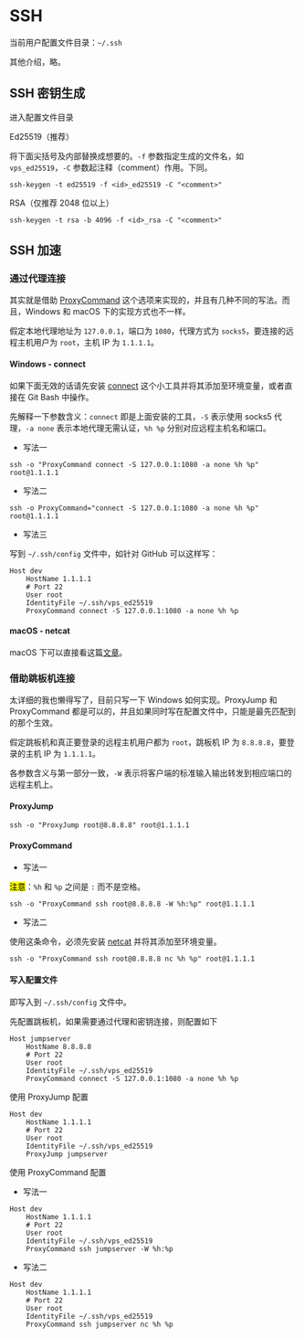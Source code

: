 # SSH

当前用户配置文件目录：`~/.ssh`

其他介绍，略。

## SSH 密钥生成

进入配置文件目录

Ed25519（推荐）

将下面尖括号及内部替换成想要的。`-f` 参数指定生成的文件名，如 `vps_ed25519`，`-C` 参数起注释（comment）作用。下同。

`ssh-keygen -t ed25519 -f <id>_ed25519 -C "<comment>"`

RSA（仅推荐 2048 位以上）

`ssh-keygen -t rsa -b 4096 -f <id>_rsa -C "<comment>"`

## SSH 加速

### 通过代理连接

其实就是借助 [ProxyCommand] 这个选项来实现的，并且有几种不同的写法。而且，Windows 和 macOS 下的实现方式也不一样。

假定本地代理地址为 `127.0.0.1`，端口为 `1080`，代理方式为 `socks5`，要连接的远程主机用户为 `root`，主机 IP 为 `1.1.1.1`。

#### Windows - connect

如果下面无效的话请先安装 [connect] 这个小工具并将其添加至环境变量，或者直接在 Git Bash 中操作。

先解释一下参数含义：`connect` 即是上面安装的工具，`-S` 表示使用 socks5 代理，`-a none` 表示本地代理无需认证，`%h %p` 分别对应远程主机名和端口。

- 写法一

```shell
ssh -o "ProxyCommand connect -S 127.0.0.1:1080 -a none %h %p" root@1.1.1.1
```

- 写法二

```shell
ssh -o ProxyCommand="connect -S 127.0.0.1:1080 -a none %h %p" root@1.1.1.1
```

- 写法三

写到 `~/.ssh/config` 文件中，如针对 GitHub 可以这样写：

```text
Host dev
    HostName 1.1.1.1
    # Port 22
    User root
    IdentityFile ~/.ssh/vps_ed25519
    ProxyCommand connect -S 127.0.0.1:1080 -a none %h %p
```

#### macOS - netcat

macOS 下可以直接看这篇[文章][macOS]。

### 借助跳板机连接

太详细的我也懒得写了，目前只写一下 Windows 如何实现。ProxyJump 和 ProxyCommand 都是可以的，并且如果同时写在配置文件中，只能是最先匹配到的那个生效。

假定跳板机和真正要登录的远程主机用户都为 `root`，跳板机 IP 为 `8.8.8.8`，要登录的主机 IP 为 `1.1.1.1`。

各参数含义与第一部分一致，`-W` 表示将客户端的标准输入输出转发到相应端口的远程主机上。

#### ProxyJump

```shell
ssh -o "ProxyJump root@8.8.8.8" root@1.1.1.1
```

#### ProxyCommand

- 写法一

<mark>注意</mark>：`%h` 和 `%p` 之间是 `:` 而不是空格。

```shell
ssh -o "ProxyCommand ssh root@8.8.8.8 -W %h:%p" root@1.1.1.1
```

- 写法二

使用这条命令，必须先安装 [netcat] 并将其添加至环境变量。

```shell
ssh -o "ProxyCommand ssh root@8.8.8.8 nc %h %p" root@1.1.1.1
```

#### 写入配置文件

即写入到 `~/.ssh/config` 文件中。

先配置跳板机，如果需要通过代理和密钥连接，则配置如下

```text
Host jumpserver
    HostName 8.8.8.8
    # Port 22
    User root
    IdentityFile ~/.ssh/vps_ed25519
    ProxyCommand connect -S 127.0.0.1:1080 -a none %h %p
```

使用 ProxyJump 配置

```text
Host dev
    HostName 1.1.1.1
    # Port 22
    User root
    IdentityFile ~/.ssh/vps_ed25519
    ProxyJump jumpserver
```

使用 ProxyCommand 配置

- 写法一

```text
Host dev
    HostName 1.1.1.1
    # Port 22
    User root
    IdentityFile ~/.ssh/vps_ed25519
    ProxyCommand ssh jumpserver -W %h:%p
```

- 写法二

```text
Host dev
    HostName 1.1.1.1
    # Port 22
    User root
    IdentityFile ~/.ssh/vps_ed25519
    ProxyCommand ssh jumpserver nc %h %p
```

[ProxyCommand]: https://man.openbsd.org/ssh_config.5#ProxyCommand
[connect]: https://web.archive.org/web/20080516100455/http://www.meadowy.org/~gotoh/projects/connect
[macOS]: https://www.xiebruce.top/650.html
[netcat]: https://eternallybored.org/misc/netcat/
